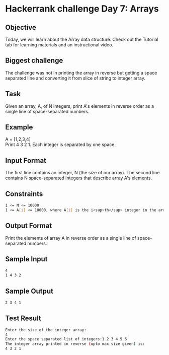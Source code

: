 # Hackerrank challenge Day 7: Arrays

## Objective

Today, we will learn about the Array data structure. Check out the Tutorial tab for learning materials and an instructional video.

## Biggest challenge

The challenge was not in printing the array in reverse but getting a space separated line and converting it from slice of string to integer array.

## Task

Given an array, A, of N integers, print A's elements in reverse order as a single line of space-separated numbers.

## Example

A = [1,2,3,4]  
Print 4 3 2 1. Each integer is separated by one space.

## Input Format

The first line contains an integer, N (the size of our array).
The second line contains N space-separated integers that describe array A's elements.

## Constraints

```bash
1 <= N <= 10000
1 <= A[i] <= 10000, where A[i] is the i<sup>th</sup> integer in the array.
```

## Output Format

Print the elements of array A in reverse order as a single line of space-separated numbers.

## Sample Input

```bash
4
1 4 3 2
```

## Sample Output

```bash
2 3 4 1
```

## Test Result

```bash
Enter the size of the integer array:
4 
Enter the space separated list of integers:1 2 3 4 5 6 
The integer array printed in reverse (upto max size given) is:
4 3 2 1
```
